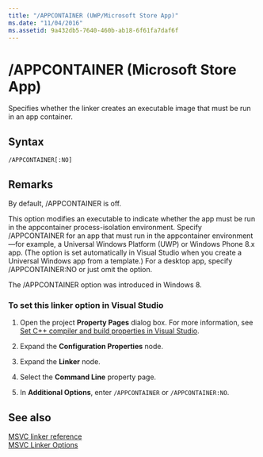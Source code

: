 ```yaml
---
title: "/APPCONTAINER (UWP/Microsoft Store App)"
ms.date: "11/04/2016"
ms.assetid: 9a432db5-7640-460b-ab18-6f61fa7daf6f
---
```

# /APPCONTAINER (Microsoft Store App)

Specifies whether the linker creates an executable image that must be run in an app container.

## Syntax

```
/APPCONTAINER[:NO]
```

## Remarks

By default, /APPCONTAINER is off.

This option modifies an executable to indicate whether the app must be run in the appcontainer process-isolation environment. Specify /APPCONTAINER for an app that must run in the appcontainer environment—for example, a Universal Windows Platform (UWP) or Windows Phone 8.x app. (The option is set automatically in Visual Studio when you create a Universal Windows app from a template.) For a desktop app, specify /APPCONTAINER:NO or just omit the option.

The /APPCONTAINER option was introduced in Windows 8.

### To set this linker option in Visual Studio

1. Open the project **Property Pages** dialog box. For more information, see [Set C++ compiler and build properties in Visual Studio](../working-with-project-properties.md).

1. Expand the **Configuration Properties** node.

1. Expand the **Linker** node.

1. Select the **Command Line** property page.

1. In **Additional Options**, enter `/APPCONTAINER` or `/APPCONTAINER:NO`.

## See also

[MSVC linker reference](linking.md)<br/>
[MSVC Linker Options](linker-options.md)
